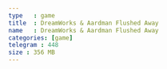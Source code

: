 ```yaml
---
type   : game
title  : DreamWorks & Aardman Flushed Away
name   : DreamWorks & Aardman Flushed Away
categories: [game]
telegram : 448
size : 356 MB
---
```



